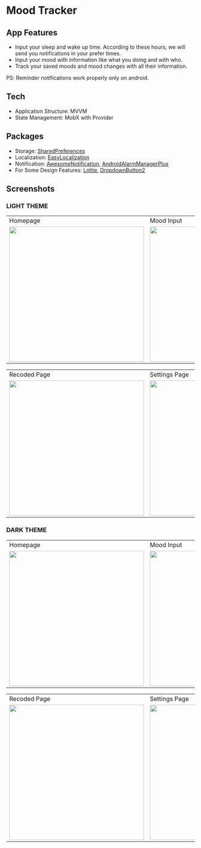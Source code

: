 # Mood Tracker

## App Features

+ Input your sleep and wake up time. According to these hours, we will send you notifications in your prefer times.
+ Input your mood with information like what you doing and with who.
+ Track your saved moods and mood changes with all their information.

PS: Reminder notifications work properly only on android.

## Tech
+ Application Structure: MVVM
+ State Management: MobX with Provider

## Packages
+ Storage: [SharedPreferences](https://pub.dev/packages/shared_preferences)
+ Localization: [EasyLocalization](https://pub.dev/packages/easy_localization)
+ Notification: [AwesomeNotification](https://pub.dev/packages/awesome_notifications), [AndroidAlarmManagerPlus](https://pub.dev/packages/android_alarm_manager_plus)
+ For Some Design Features: [Lottie](https://pub.dev/packages/lottie), [DropdownButton2](https://pub.dev/packages/dropdown_button2)

## Screenshots

### LIGHT THEME
<table>
  <tr>
    <td>Homepage</td>
    <td>Mood Input</td>
  </tr>
  <tr>
    <td><img src="https://user-images.githubusercontent.com/56982087/192634126-b0bab8fb-3544-481c-8267-f29f6469d66d.jpg" width=360></td>
    <td><img src="https://user-images.githubusercontent.com/56982087/192634137-6c23a464-1518-4eec-b2c3-db23e6f40263.jpg" width=360></td>
  </tr>
</table>

<table>
  <tr>
    <td>Recoded Page</td>
    <td>Settings Page</td>
  </tr>
  <tr>
    <td><img src="https://user-images.githubusercontent.com/56982087/192634142-00143aa4-3b03-4295-b785-4ab33a5bd485.jpg" width=360></td>
    <td><img src="https://user-images.githubusercontent.com/56982087/192634147-867f7e83-726a-4450-9bc6-58b07c76f5b8.jpg" width=360></td>
  </tr>
</table>

### DARK THEME
<table>
  <tr>
    <td>Homepage</td>
    <td>Mood Input</td>
  </tr>
  <tr>
    <td><img src="https://user-images.githubusercontent.com/56982087/192634154-ed87bd56-1605-4a96-82f0-77c34a6f6749.jpg" width=360></td>
    <td><img src="https://user-images.githubusercontent.com/56982087/192634134-a88275a1-8e21-432c-a953-c0ddd3df9563.jpg" width=360></td>
  </tr>
</table>

<table>
  <tr>
    <td>Recoded Page</td>
    <td>Settings Page</td>
  </tr>
  <tr>
    <td><img src="https://user-images.githubusercontent.com/56982087/192634140-769f7b05-a62f-43de-a9e7-f132ac1ed620.jpg" width=360></td>
    <td><img src="https://user-images.githubusercontent.com/56982087/192634144-30a5eba2-22bb-46d0-9dbb-2bf6170b8baa.jpg" width=360></td>
  </tr>
</table>
